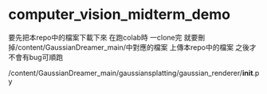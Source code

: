 # computer_vision_midterm_demo
要先把本repo中的檔案下載下來 在跑colab時 一clone完 就要刪掉/content/GaussianDreamer_main/中對應的檔案 上傳本repo中的檔案 之後才不會有bug可順跑

/content/GaussianDreamer_main/gaussiansplatting/gaussian_renderer/__init__.py
